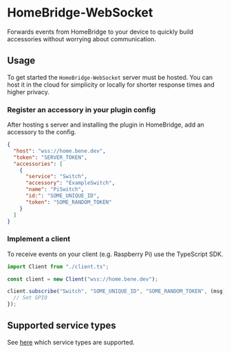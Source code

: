 # HomeBridge-WebSocket

Forwards events from HomeBridge to your device to quickly build accessories
without worrying about communication.

## Usage

To get started the `HomeBridge-WebSocket` server must be hosted. You can host it
in the cloud for simplicity or locally for shorter response times and higher
privacy.

### Register an accessory in your plugin config

After hosting s server and installing the plugin in HomeBridge, add an accessory
to the config.

```json
{
  "host": "wss://home.bene.dev",
  "token": "SERVER_TOKEN",
  "accessories": [
    {
      "service": "Switch",
      "accessory": "ExampleSwitch",
      "name": "PiSwitch",
      "id:": "SOME_UNIQUE_ID",
      "token": "SOME_RANDOM_TOKEN"
    }
  ]
}
```

### Implement a client

To receive events on your client (e.g. Raspberry Pi) use the TypeScript SDK.

```typescript
import Client from "./client.ts";

const client = new Client("wss://home.bene.dev");

client.subscribe("Switch", "SOME_UNIQUE_ID", "SOME_RANDOM_TOKEN", (msg) => {
  // Set GPIO
});
```

## Supported service types

See [here](./SUPPORT.md) which service types are supported.
